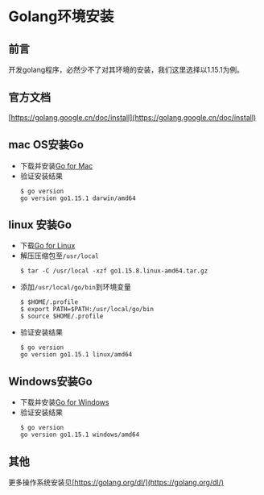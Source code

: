 # Golang环境安装

## 前言
开发golang程序，必然少不了对其环境的安装，我们这里选择以1.15.1为例。

## 官方文档
[https://golang.google.cn/doc/install](https://golang.google.cn/doc/install)

## mac OS安装Go

* 下载并安装[Go for Mac](https://dl.google.com/go/go1.15.1.darwin-amd64.pkg)
* 验证安装结果
    ```shell
    $ go version
    go version go1.15.1 darwin/amd64
    ```

## linux 安装Go
* 下载[Go for Linux](https://golang.org/dl/go1.15.8.linux-amd64.tar.gz)
* 解压压缩包至`/usr/local`
    ```shell
    $ tar -C /usr/local -xzf go1.15.8.linux-amd64.tar.gz
    ```
* 添加`/usr/local/go/bin`到环境变量
    ```shell
    $ $HOME/.profile
    $ export PATH=$PATH:/usr/local/go/bin
    $ source $HOME/.profile
    ```
* 验证安装结果
    ```shell
    $ go version
    go version go1.15.1 linux/amd64
    ```
  
## Windows安装Go
* 下载并安装[Go for Windows](https://golang.org/dl/go1.15.8.windows-amd64.msi)
* 验证安装结果
    ```shell
    $ go version
    go version go1.15.1 windows/amd64
    ```
  
## 其他
更多操作系统安装见[https://golang.org/dl/](https://golang.org/dl/)
